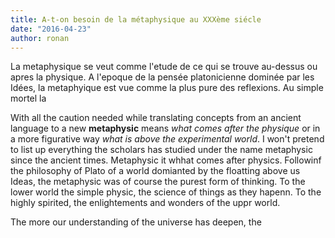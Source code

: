 ```yaml
---
title: A-t-on besoin de la métaphysique au XXXème siécle
date: "2016-04-23"
author: ronan
---
```

La metaphysique se veut comme l'etude de ce qui se trouve au-dessus ou apres la physique.
A l'epoque de la pensée platonicienne dominée par les Idées, la metaphyique est vue comme la plus pure des reflexions.
Au simple mortel la 

With all the caution needed while translating concepts from an ancient language to a new **metaphysic** means *what comes after the physique* or in a more figurative way *what is above the experimental world*.
I won't pretend to list up everything the scholars has studied under the name metaphysic since the ancient times.
Metaphysic it whhat comes after physics.
Followinf the philosophy of Plato of a world domianted by the floatting above us Ideas, the metaphysic was of course the purest form of thinking.
To the lower world the simple physic, the science of things as they hapenn.
To the highly spirited, the enlightements and wonders of the uppr world.

The more our understanding of the universe has deepen, the 

